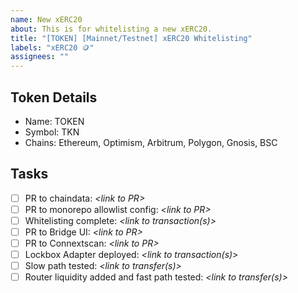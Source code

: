 ```yaml
---
name: New xERC20
about: This is for whitelisting a new xERC20.
title: "[TOKEN] [Mainnet/Testnet] xERC20 Whitelisting"
labels: "xERC20 🪙"
assignees: ""
---
```


## Token Details

- Name: TOKEN
- Symbol: TKN
- Chains: Ethereum, Optimism, Arbitrum, Polygon, Gnosis, BSC

## Tasks

- [ ] PR to chaindata: _\<link to PR\>_
- [ ] PR to monorepo allowlist config: _\<link to PR\>_
- [ ] Whitelisting complete: _\<link to transaction(s)\>_
- [ ] PR to Bridge UI: _\<link to PR\>_
- [ ] PR to Connextscan: _\<link to PR\>_
- [ ] Lockbox Adapter deployed: _\<link to transaction(s)\>_
- [ ] Slow path tested: _<link to transfer(s)>_
- [ ] Router liquidity added and fast path tested: _\<link to transfer(s)\>_
